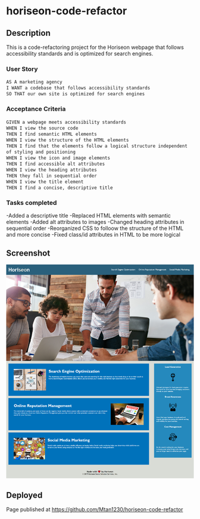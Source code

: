 # horiseon-code-refactor

## Description

This is a code-refactoring project for the Horiseon webpage that follows accessibility standards and is optimized for search engines.

### User Story

```
AS A marketing agency
I WANT a codebase that follows accessibility standards
SO THAT our own site is optimized for search engines
```
### Acceptance Criteria

```
GIVEN a webpage meets accessibility standards
WHEN I view the source code
THEN I find semantic HTML elements
WHEN I view the structure of the HTML elements
THEN I find that the elements follow a logical structure independent of styling and positioning
WHEN I view the icon and image elements
THEN I find accessible alt attributes
WHEN I view the heading attributes
THEN they fall in sequential order
WHEN I view the title element
THEN I find a concise, descriptive title
```

### Tasks completed
-Added a descriptive title
-Replaced HTML elements with semantic elements
-Added alt attributes to images
-Changed heading attributes in sequential order
-Reorganized CSS to folloow the structure of the HTML and more concise
-Fixed class/id attributes in HTML to be more logical

## Screenshot

![The Horiseon webpage](./assets/images/screencapture.png)

## Deployed
Page published at https://github.com/Mtan1230/horiseon-code-refactor